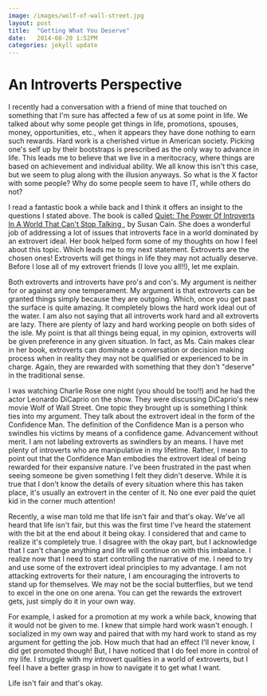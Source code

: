 ```yaml
---
image: /images/wolf-of-wall-street.jpg
layout: post
title:  "Getting What You Deserve"
date:   2014-08-20 1:52PM
categories: jekyll update
---
```


An Introverts Perspective
================


I recently had a conversation with a friend of mine that touched on something that I'm sure has affected a few of us at some point in life.  We talked about why some people get things in life, promotions, spouses, money, opportunities, etc., when it appears they have done nothing to earn such rewards.  Hard work is a cherished virtue in American society.  Picking one's self up by their bootstraps is prescribed as the only way to advance in life.  This leads me to believe that we live in a meritocracy, where things are based on achievement and individual ability.  We all know this isn't this case, but we seem to plug along with the illusion anyways.  So what is the X factor with some people?  Why do some people seem to have IT, while others do not?

I read a fantastic book a while back and I think it offers an insight to the questions I stated above.  The book is called <a href="http://www.amazon.com/Quiet-Power-Introverts-World-Talking/dp/0307352153/ref=sr_1_1?s=books&ie=UTF8&qid=1408569046&sr=1-1&keywords=quiet+the+power+of+introverts+in+a+world+that+can%27t+stop+talking" target="blank"> Quiet: The Power Of Introverts In A World That Can't Stop Talking </a>, by Susan Cain.  She does a wonderful job of addressing a lot of issues that introverts face in a world dominated by an extrovert ideal.  Her book helped form some of my thoughts on how I feel about this topic.  Which leads me to my next statement.  Extroverts are the chosen ones!  Extroverts will get things in life they may not actually deserve.  Before I lose all of my extrovert friends (I love you all!!), let me explain.

Both extroverts and introverts have pro's and con's.  My argument is neither for or against any one temperament.  My argument is that extroverts can be granted things simply because they are outgoing.  Which, once you get past the surface is quite amazing.  It completely blows the hard work ideal out of the water.  I am also not saying that all introverts work hard and all extroverts are lazy.    There are plenty of lazy and hard working people on both sides of the isle.  My point is that all things being equal, in my opinion, extroverts will be given preference in any given situation.  In fact, as Ms. Cain makes clear in her book, extroverts can dominate a conversation or decision making process when in reality they may not be qualified or experienced to be in charge.  Again, they are rewarded with something that they don't "deserve" in the traditional sense.  

I was watching Charlie Rose one night (you should be too!!) and he had the actor Leonardo DiCaprio on the show.  They were discussing DiCaprio's new movie Wolf of Wall Street.  One topic they brought up is something I think ties into my argument.  They talk about the extrovert ideal in the form of the Confidence Man.  The definition of the Confidence Man is a person who swindles his victims by means of a confidence game.  Advancement without merit.  I am not labeling extroverts as swindlers by an means.  I have met plenty of introverts who are manipulative in my lifetime.  Rather, I mean to point out that the Confidence Man embodies the extrovert ideal of being rewarded for their expansive nature.  I've been frustrated in the past when seeing someone be given something I felt they didn't deserve.  While it is true that I don't know the details of every situation where this has taken place, it's usually an extrovert in the center of it.  No one ever paid the quiet kid in the corner much attention!

Recently, a wise man told me that life isn't fair and that's okay.  We've all heard that life isn't fair, but this was the first time I've heard the statement with the bit at the end about it being okay.  I considered that and came to realize it's completely true.  I disagree with the okay part, but I acknowledge that I can't change anything and life will continue on with this imbalance.  I realize now that I need to start controlling the narrative of me.  I need to try and use some of the extrovert ideal principles to my advantage.  I am not attacking extroverts for their nature, I am encouraging the introverts to stand up for themselves.  We may not be the social butterflies, but we tend to excel in the one on one arena.  You can get the rewards the extrovert gets, just simply do it in your own way.  

For example, I asked for a promotion at my work a while back, knowing that it would not be given to me.  I knew that simple hard work wasn't enough.  I socialized in my own way and paired that with my hard work to stand as my argument for getting the job.  How much that had an effect I'll never know, I did get promoted though!  But, I have noticed that I do feel more in control of my life.  I struggle with my introvert qualities in a world of extroverts, but I feel I have a better grasp in how to navigate it to get what I want.

Life isn't fair and that's okay.  
